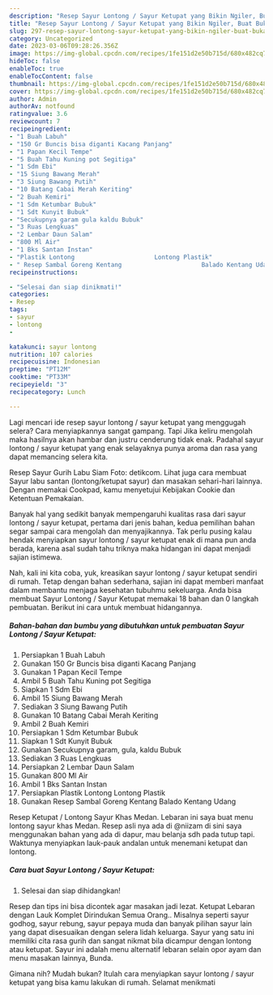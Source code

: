 ```yaml
---
description: "Resep Sayur Lontong / Sayur Ketupat yang Bikin Ngiler, Buat Buka Puasa}"
title: "Resep Sayur Lontong / Sayur Ketupat yang Bikin Ngiler, Buat Buka Puasa}"
slug: 297-resep-sayur-lontong-sayur-ketupat-yang-bikin-ngiler-buat-buka-puasa
category: Uncategorized
date: 2023-03-06T09:28:26.356Z
image: https://img-global.cpcdn.com/recipes/1fe151d2e50b715d/680x482cq70/sayur-lontong-sayur-ketupat-foto-resep-utama.jpg
hideToc: false
enableToc: true
enableTocContent: false
thumbnail: https://img-global.cpcdn.com/recipes/1fe151d2e50b715d/680x482cq70/sayur-lontong-sayur-ketupat-foto-resep-utama.jpg
cover: https://img-global.cpcdn.com/recipes/1fe151d2e50b715d/680x482cq70/sayur-lontong-sayur-ketupat-foto-resep-utama.jpg
author: Admin
authorAv: notfound
ratingvalue: 3.6
reviewcount: 7
recipeingredient:
- "1 Buah Labuh"
- "150 Gr Buncis bisa diganti Kacang Panjang"
- "1 Papan Kecil Tempe"
- "5 Buah Tahu Kuning pot Segitiga"
- "1 Sdm Ebi"
- "15 Siung Bawang Merah"
- "3 Siung Bawang Putih"
- "10 Batang Cabai Merah Keriting"
- "2 Buah Kemiri"
- "1 Sdm Ketumbar Bubuk"
- "1 Sdt Kunyit Bubuk"
- "Secukupnya garam gula kaldu Bubuk"
- "3 Ruas Lengkuas"
- "2 Lembar Daun Salam"
- "800 Ml Air"
- "1 Bks Santan Instan"
- "Plastik Lontong                      Lontong Plastik"
- " Resep Sambal Goreng Kentang                      Balado Kentang Udang"
recipeinstructions:

- "Selesai dan siap dinikmati!"
categories:
- Resep
tags:
- sayur
- lontong
- 

katakunci: sayur lontong  
nutrition: 107 calories
recipecuisine: Indonesian
preptime: "PT12M"
cooktime: "PT33M"
recipeyield: "3"
recipecategory: Lunch

---
```



Lagi mencari ide resep sayur lontong / sayur ketupat yang menggugah selera? Cara menyiapkannya sangat gampang. Tapi Jika keliru mengolah maka hasilnya akan hambar dan justru cenderung tidak enak. Padahal sayur lontong / sayur ketupat yang enak selayaknya punya aroma dan rasa yang dapat memancing selera kita.


Resep Sayur Gurih Labu Siam Foto: detikcom. Lihat juga cara membuat Sayur labu santan (lontong/ketupat sayur) dan masakan sehari-hari lainnya. Dengan memakai Cookpad, kamu menyetujui Kebijakan Cookie dan Ketentuan Pemakaian.

Banyak hal yang sedikit banyak mempengaruhi kualitas rasa dari sayur lontong / sayur ketupat, pertama dari jenis bahan, kedua pemilihan bahan segar sampai cara mengolah dan menyajikannya. Tak perlu pusing kalau hendak menyiapkan sayur lontong / sayur ketupat enak di mana pun anda berada, karena asal sudah tahu triknya maka hidangan ini dapat menjadi sajian istimewa.


Nah, kali ini kita coba, yuk, kreasikan sayur lontong / sayur ketupat sendiri di rumah. Tetap dengan bahan sederhana, sajian ini dapat memberi manfaat dalam membantu menjaga kesehatan tubuhmu sekeluarga. Anda bisa membuat Sayur Lontong / Sayur Ketupat memakai 18 bahan dan 0 langkah pembuatan. Berikut ini cara untuk membuat hidangannya.

<!--inarticleads1-->

##### Bahan-bahan dan bumbu yang dibutuhkan untuk pembuatan Sayur Lontong / Sayur Ketupat:

1. Persiapkan 1 Buah Labuh
1. Gunakan 150 Gr Buncis bisa diganti Kacang Panjang
1. Gunakan 1 Papan Kecil Tempe
1. Ambil 5 Buah Tahu Kuning pot Segitiga
1. Siapkan 1 Sdm Ebi
1. Ambil 15 Siung Bawang Merah
1. Sediakan 3 Siung Bawang Putih
1. Gunakan 10 Batang Cabai Merah Keriting
1. Ambil 2 Buah Kemiri
1. Persiapkan 1 Sdm Ketumbar Bubuk
1. Siapkan 1 Sdt Kunyit Bubuk
1. Gunakan Secukupnya garam, gula, kaldu Bubuk
1. Sediakan 3 Ruas Lengkuas
1. Persiapkan 2 Lembar Daun Salam
1. Gunakan 800 Ml Air
1. Ambil 1 Bks Santan Instan
1. Persiapkan Plastik Lontong                      Lontong Plastik
1. Gunakan  Resep Sambal Goreng Kentang                      Balado Kentang Udang


Resep Ketupat / Lontong Sayur Khas Medan. Lebaran ini saya buat menu lontong sayur khas Medan. Resep asli nya ada di @niizam di sini saya menggunakan bahan yang ada di dapur, mau belanja sdh pada tutup tapi. Waktunya menyiapkan lauk-pauk andalan untuk menemani ketupat dan lontong. 

<!--inarticleads2-->

##### Cara buat Sayur Lontong / Sayur Ketupat:


1. Selesai dan siap dihidangkan!

Resep dan tips ini bisa dicontek agar masakan jadi lezat. Ketupat Lebaran dengan Lauk Komplet Dirindukan Semua Orang.. Misalnya seperti sayur godhog, sayur rebung, sayur pepaya muda dan banyak pilihan sayur lain yang dapat disesuaikan dengan selera lidah keluarga. Sayur yang satu ini memiliki cita rasa gurih dan sangat nikmat bila dicampur dengan lontong atau ketupat. Sayur ini adalah menu alternatif lebaran selain opor ayam dan menu masakan lainnya, Bunda. 

Gimana nih? Mudah bukan? Itulah cara menyiapkan sayur lontong / sayur ketupat yang bisa kamu lakukan di rumah. Selamat menikmati
